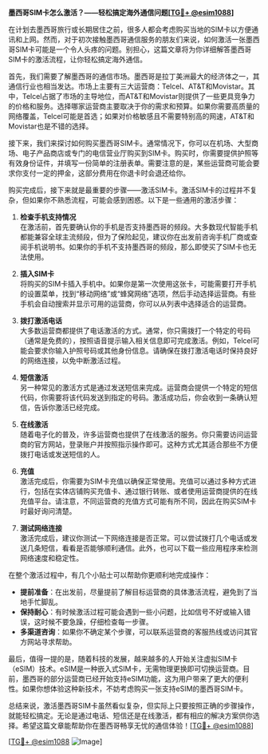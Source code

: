 **墨西哥SIM卡怎么激活？——轻松搞定海外通信问题[[TG💪+ @esim1088](https://t.me/s/esim1088)]**

在计划去墨西哥旅行或长期居住之前，很多人都会考虑购买当地的SIM卡以方便通讯和上网。然而，对于初次接触墨西哥通信服务的朋友们来说，如何激活一张墨西哥SIM卡可能是一个令人头疼的问题。别担心，这篇文章将为你详细解答墨西哥SIM卡的激活流程，让你轻松搞定海外通信。

首先，我们需要了解墨西哥的通信市场。墨西哥是拉丁美洲最大的经济体之一，其通信行业也相当发达。市场上主要有三大运营商：Telcel、AT&T和Movistar。其中，Telcel占据了市场的主导地位，而AT&T和Movistar则提供了一些更具竞争力的价格和服务。选择哪家运营商主要取决于你的需求和预算。如果你需要高质量的网络覆盖，Telcel可能是首选；如果对价格敏感且不需要特别高的网速，AT&T和Movistar也是不错的选择。

接下来，我们来探讨如何购买墨西哥SIM卡。通常情况下，你可以在机场、大型商场、电子产品商店或专门的电信营业厅购买到SIM卡。购买时，你需要提供护照等有效身份证件，并填写一份简单的注册表单。需要注意的是，某些运营商可能会要求你支付一定的押金，这部分费用在你退卡时会退还给你。

购买完成后，接下来就是最重要的步骤——激活SIM卡。激活SIM卡的过程并不复杂，但如果你不熟悉流程，可能会感到困惑。以下是一些通用的激活步骤：

1. **检查手机支持情况**  
   在激活前，首先要确认你的手机是否支持墨西哥的频段。大多数现代智能手机都能兼容全球主流频段，但为了保险起见，建议你在出发前咨询手机厂商或查阅手机说明书。如果你的手机不支持墨西哥的频段，那么即使买了SIM卡也无法使用。

2. **插入SIM卡**  
   将购买的SIM卡插入手机中。如果你是第一次使用这张卡，可能需要打开手机的设置菜单，找到“移动网络”或“蜂窝网络”选项，然后手动选择运营商。有些手机会自动搜索并显示可用的运营商，你可以从列表中选择适合的运营商。

3. **拨打激活电话**  
   大多数运营商都提供了电话激活的方式。通常，你只需拨打一个特定的号码（通常是免费的），按照语音提示输入相关信息即可完成激活。例如，Telcel可能会要求你输入护照号码或其他身份信息。请确保在拨打激活电话时保持良好的网络连接，以免中断激活过程。

4. **短信激活**  
   另一种常见的激活方式是通过发送短信来完成。运营商会提供一个特定的短信代码，你需要将该代码发送到指定的号码。激活成功后，你会收到一条确认短信，告诉你激活已经完成。

5. **在线激活**  
   随着电子化的普及，许多运营商也提供了在线激活的服务。你只需要访问运营商的官方网站，登录账户并按照指示操作即可。这种方式尤其适合那些不方便拨打电话或发送短信的人。

6. **充值**  
   激活完成后，你需要为SIM卡充值以确保正常使用。充值可以通过多种方式进行，包括在实体店铺购买充值卡、通过银行转账、或者使用运营商提供的在线充值平台。请注意，不同运营商的充值方式可能有所不同，因此在购买SIM卡时最好询问清楚。

7. **测试网络连接**  
   激活完成后，建议你测试一下网络连接是否正常。可以尝试拨打几个电话或发送几条短信，看看是否能够顺利通信。此外，也可以下载一些应用程序来检测网络速度和稳定性。

在整个激活过程中，有几个小贴士可以帮助你更顺利地完成操作：

- **提前准备**：在出发前，尽量提前了解目标运营商的具体激活流程，避免到了当地手忙脚乱。
- **保持耐心**：有时候激活过程可能会遇到一些小问题，比如信号不好或输入错误，这时候不要急躁，仔细检查每一步骤。
- **多渠道咨询**：如果你不确定某个步骤，可以联系运营商的客服热线或访问其官方网站寻求帮助。

最后，值得一提的是，随着科技的发展，越来越多的人开始关注虚拟SIM卡（eSIM）技术。eSIM是一种嵌入式SIM卡，无需物理更换即可切换运营商。目前，墨西哥的部分运营商已经开始支持eSIM功能，这为用户带来了更大的便利性。如果你想体验这种新技术，不妨考虑购买一张支持eSIM的墨西哥SIM卡。

总结来说，激活墨西哥SIM卡虽然看似复杂，但实际上只要按照正确的步骤操作，就能轻松搞定。无论是通过电话、短信还是在线激活，都有相应的解决方案供你选择。希望这篇文章能帮助你在墨西哥畅享无忧的通信体验！[[TG💪+ @esim1088](https://t.me/s/esim1088)]

[[TG💪+ @esim1088](https://t.me/s/esim1088) ![Image](https://i.postimg.cc/4NQfJmqS/Snipaste-2025-05-13-00-14-12.png)]